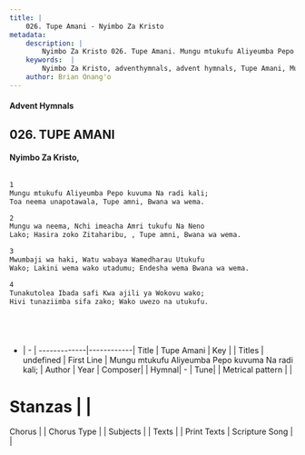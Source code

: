```yaml
---
title: |
    026. Tupe Amani - Nyimbo Za Kristo
metadata:
    description: |
        Nyimbo Za Kristo 026. Tupe Amani. Mungu mtukufu Aliyeumba Pepo kuvuma Na radi kali; Toa neema unapotawala, Tupe amni, Bwana wa wema.  
    keywords:  |
        Nyimbo Za Kristo, adventhymnals, advent hymnals, Tupe Amani, Mungu mtukufu Aliyeumba Pepo kuvuma Na radi kali;. 
    author: Brian Onang'o
---
```


#### Advent Hymnals
## 026. TUPE AMANI
####  Nyimbo Za Kristo,

```txt

1
Mungu mtukufu Aliyeumba Pepo kuvuma Na radi kali;
Toa neema unapotawala, Tupe amni, Bwana wa wema.

2
Mungu wa neema, Nchi imeacha Amri tukufu Na Neno
Lako; Hasira zoko Zitaharibu, , Tupe amni, Bwana wa wema.

3
Mwumbaji wa haki, Watu wabaya Wamedharau Utukufu
Wako; Lakini wema wako utadumu; Endesha wema Bwana wa wema.

4
Tunakutolea Ibada safi Kwa ajili ya Wokovu wako;
Hivi tunaziimba sifa zako; Wako uwezo na utukufu.






```

- |   -  |
-------------|------------|
Title | Tupe Amani |
Key |  |
Titles | undefined |
First Line | Mungu mtukufu Aliyeumba Pepo kuvuma Na radi kali; |
Author | 
Year | 
Composer| |
Hymnal|  - |
Tune|  |
Metrical pattern | |
# Stanzas |  |
Chorus |  |
Chorus Type |  |
Subjects | |
Texts |  |
Print Texts | 
Scripture Song |  |
    
